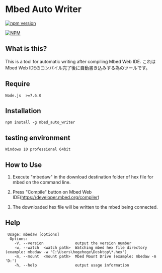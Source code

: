 # Mbed Auto Writer

[![npm version](https://badge.fury.io/js/mbed_auto_writer.svg)](https://badge.fury.io/js/mbed_auto_writer)

[![NPM](https://nodei.co/npm/mbed_auto_writer.png)](https://nodei.co/npm/mbed_auto_writer/)

## What is this?
This is a tool for automatic writing after compiling Mbed Web IDE.
これはMbed Web IDEのコンパイル完了後に自動書き込みする為のツールです。

## Require
    Node.js  >=7.6.0

## Installation
    npm install -g mbed_auto_writer

## testing environment
    Windows 10 professional 64bit

## How to Use

1. Execute "mbedaw" in the download destination folder of hex file for mbed on the command line.

1. Press "Compile" button on Mbed Web IDE(https://developer.mbed.org/compiler)

1. The downloaded hex file will be written to the mbed being connected.

## Help

     Usage: mbedaw [options]
      Options:
        -V, --version              output the version number
        -w, --watch  <watch path>  Watching mbed hex file directory (example: mbedaw -w 'C:\Users\hogehoge\Desktop\*.hex')
        -m, --mount  <mount path>  Mbed Mount Drive (example: mbedaw -m 'D:')
        -h, --help                 output usage information
